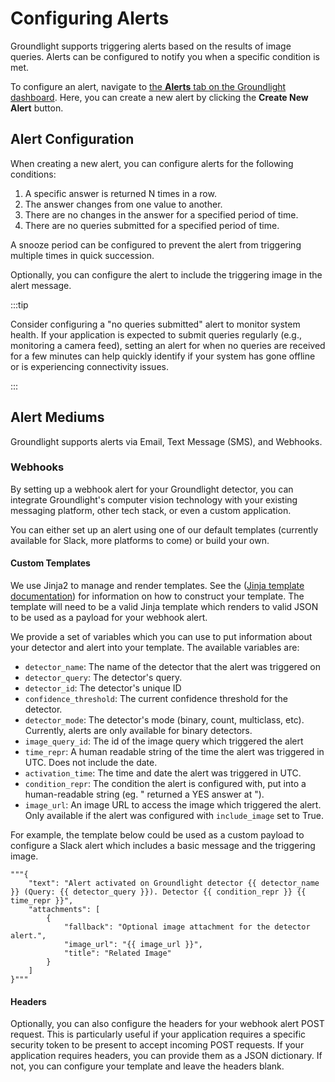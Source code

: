 # Configuring Alerts

Groundlight supports triggering alerts based on the results of image queries. Alerts can be configured to notify you when a specific condition is met.

To configure an alert, navigate to [the **Alerts** tab on the Groundlight dashboard](https://dashboard.groundlight.ai/reef/alerts). Here, you can create a new alert by clicking the **Create New Alert** button.

## Alert Configuration

When creating a new alert, you can configure alerts for the following conditions:
1. A specific answer is returned N times in a row.
2. The answer changes from one value to another.
3. There are no changes in the answer for a specified period of time.
4. There are no queries submitted for a specified period of time.

A snooze period can be configured to prevent the alert from triggering multiple times in quick succession.

Optionally, you can configure the alert to include the triggering image in the alert message.

:::tip

Consider configuring a "no queries submitted" alert to monitor system health. If your application is expected to submit queries regularly (e.g., monitoring a camera feed), setting an alert for when no queries are received for a few minutes can help quickly identify if your system has gone offline or is experiencing connectivity issues.

:::

## Alert Mediums

Groundlight supports alerts via Email, Text Message (SMS), and Webhooks.

### Webhooks

By setting up a webhook alert for your Groundlight detector, you can integrate Groundlight's computer vision technology with your existing messaging platform, other tech stack, or even a custom application.

You can either set up an alert using one of our default templates (currently available for Slack, more platforms to come) or build your own.

#### Custom Templates

We use Jinja2 to manage and render templates. See the ([Jinja template documentation](https://jinja.palletsprojects.com/en/stable/templates/)) for information on how to construct your template.
The template will need to be a valid Jinja template which renders to valid JSON to be used as a payload for your webhook alert. 

We provide a set of variables which you can use to put information about your detector and alert into your template. 
The available variables are:

- `detector_name`: The name of the detector that the alert was triggered on
- `detector_query`: The detector's query.
- `detector_id`: The detector's unique ID
- `confidence_threshold`: The current confidence threshold for the detector.
- `detector_mode`: The detector's mode (binary, count, multiclass, etc). Currently, alerts are only available for binary detectors.
- `image_query_id`: The id of the image query which triggered the alert
- `time_repr`: A human readable string of the time the alert was triggered in UTC. Does not include the date.
- `activation_time`: The time and date the alert was triggered in UTC.
- `condition_repr`: The condition the alert is configured with, put into a human-readable string (eg. " returned a YES answer at ").
- `image_url`: An image URL to access the image which triggered the alert. Only available if the alert was configured with `include_image` set to True.

For example, the template below could be used as a custom payload to configure a Slack alert which includes a basic message and the triggering image.
```
"""{
    "text": "Alert activated on Groundlight detector {{ detector_name }} (Query: {{ detector_query }}). Detector {{ condition_repr }} {{ time_repr }}",
    "attachments": [
        {
            "fallback": "Optional image attachment for the detector alert.",
            "image_url": "{{ image_url }}",
            "title": "Related Image"
        }
    ]
}"""
```

#### Headers

Optionally, you can also configure the headers for your webhook alert POST request. This is particularly useful if your application requires a specific security token to be present to accept incoming POST requests. 
If your application requires headers, you can provide them as a JSON dictionary. If not, you can configure your template and leave the headers blank.